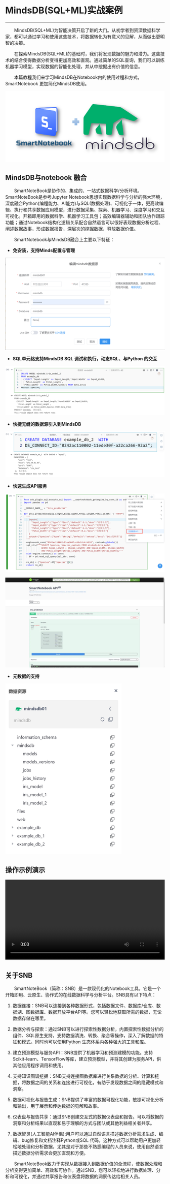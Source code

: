# MindsDB(SQL+ML)实战案例
---
&emsp;&emsp;MindsDB(SQL+ML)为智能决策开启了新的大门。从初学者到资深数据科学家，都可以通过学习和使用这些技术，将数据转化为有意义的见解，从而做出更明智的决策。

&emsp;&emsp;在探索MindsDB(SQL+ML)的基础时，我们将发现数据的魅力和潜力。这些技术的结合使得数据分析变得更加高效和直观。通过简单的SQL查询，我们可以训练机器学习模型，实现数据的智能化处理，并从中挖掘出有价值的信息。

&emsp;&emsp;本篇教程我们来学习MindsDB在Notebook内的使用过程和方式，SmartNotebook 更加简化MindsDB使用。


<!-- ![MindsDB 与Notebook 集成](https://files.mdnice.com/user/39055/6fdd578b-0aa9-46bd-92f1-95d032a6e3a7.png) -->


![MindsDB 与Notebook 集成](../images/2dbc062dd2b1dbec9d15c73365bd25e99930242edb04c26e20e916e215dbfdf4.png)  


## MindsDB与notebook 融合

&emsp;&emsp;SmartNoteBook是协作的、集成的、一站式数据科学/分析环境。SmartNoteBook是参考Jupyter Notebook思想实现数据科学与分析的强大环境，深度融合Python(编程能力、AI能力)与SQL(数据处理)、可视化于一体，更高效编辑、执行和共享数据应用模型，进行数据采集、探索、机器学习、深度学习和交互可视化。开箱即用的数据科学、机器学习工具包；高效编辑器辅助和团队协作跟踪功能；通过Notebook结构化逻辑关系配合自然语言可以很好表现数据分析过程、阐述数据故事，形成数据报告，深层次的挖掘数据、释放数据价值。

&emsp;&emsp;SmartNotebook与MindsDB融合上主要以下特征：
- **免安装，支持Minds配置与管理**

<!-- ![创建MindsDB数据源](https://files.mdnice.com/user/39055/a0d46d65-b33a-45b1-890b-db54a2d121e5.png) -->

![创建MindsDB数据源](../images/316665f2196aa51a4c826f7103aba5db0858a0c42a2fb9b60c8facfb37e138a8.png)  

- **SQL单元格支持MindsDB SQL 调试和执行，动态SQL、与Python 的交互**

<!-- ![SQL单元格执行/调试MindsDB SQL](https://files.mdnice.com/user/39055/ea79edbf-f085-434b-b6c7-94d6e0b49ade.png) -->

![SQL单元格执行/调试MindsDB SQL](../images/1b810878298fc36479093452c290f3e33154d957f49041266eb6dda3bb0331ca.png)  


- **快捷无缝的数据源引入到MindsDB**

<!-- ![MindsDB添加数据源](https://files.mdnice.com/user/39055/fc649006-1b59-4b7b-aea6-ea96ca3bec16.png) -->
![MindsDB添加数据源](../images/82d9f3a8b9de5d3d6684255f88695750485e778259a02290b994f9e0296031ce.png)  


- **快速生成API服务**

<!-- ![服务API注册](https://files.mdnice.com/user/39055/bfbed451-74d4-4749-8c95-7d2c3c58ecac.png) -->
![服务API注册](../images/b7bc38d773834e40e5879a10aef85b14acc539db9ca2a8e5226c869a28155411.png)  

![预测服务API 接口帮助](../images/9c8847c8780a3c669df2936e21a94c38a8ac57196a7d701ad6c057415aa59e32.png)  

<!-- ![预测服务API 接口帮助](https://files.mdnice.com/user/39055/bebdc61c-0e6c-4053-8a55-fe36c15369da.png) -->

- **元数据的支持**

<!-- ![MindsDB元数据](https://files.mdnice.com/user/39055/2c422477-2afe-443d-ba62-6fede45d1cfd.png) -->
![MindsDB元数据](../images/4a3ffc503a2837318a67e20f17629ac53c3a0909d339abbe002b9a12dbd96355.png)  

## 操作示例演示

<video controls="controls" width="100%">
  <source src="../images/MindsDB.mp4" type="video/mp4">
</video>


## 关于SNB

&emsp;&emsp;SmartNoteBook（简称：SNB）是一款现代化的Notebook工具，它是一个开箱即用、云原生、协作式的在线数据科学与分析平台。SNB具有以下特点：

1. 数据连接：SNB可以连接到各种数据形式，包括数据文件、数据库/仓库、数据湖、图数据库、数据开放平台API等。您可以轻松地获取所需的数据，无论数据存储在哪里。

2. 数据分析与探索：通过SNB可以进行探索性数据分析，内置探索性数据分析的组件、SQL原生支持，支持数据清洗、转换、聚合等操作，深入了解数据的特征和模式。同时也可以使用Python 生态体系内各种强大的工具和库。

3. 建立预测模型与服务API：SNB提供了机器学习和预测建模的功能。支持Scikit-learn、TensorFlow等库，建立预测模型，并将其创建为服务API，供其他应用程序调用和使用。

4. 支持知识图谱挖掘：SNB支持连接图数据库进行关系数据的分析、计算和挖掘，将数据之间的关系和连接进行可视化，有助于发现数据之间的隐藏模式和洞察。

5. 数据可视化与报告生成：SNB提供了丰富的数据可视化功能，敏捷可视化分析和输出，用于展示和传达数据的见解和故事。

6. 仪表盘与报告共享：通过SNB创建交互式的数据仪表盘和报告。可以将数据的洞察和分析结果以直观和易于理解的方式与团队或其他利益相关者共享。

7. 数据智灵(人工智能AI伴侣):用户可以通过自然语言描述数据分析需求生成、编辑、bug修复和文档注释Python或SQL 代码，这种方式可以帮助用户更加轻松地处理和分析数据，尤其是对于那些不熟悉编程的人员来说，使用自然语言描述数据分析需求会更加直观和方便。

&emsp;&emsp;SmartNoteBook致力于实现从数据接入到数据价值的全流程，使数据处理和分析变得更加简单、高效和可协作。通过SNB，您可以轻松地进行数据处理、分析和可视化，并通过共享报告和仪表盘将数据的洞察传达给相关人员。